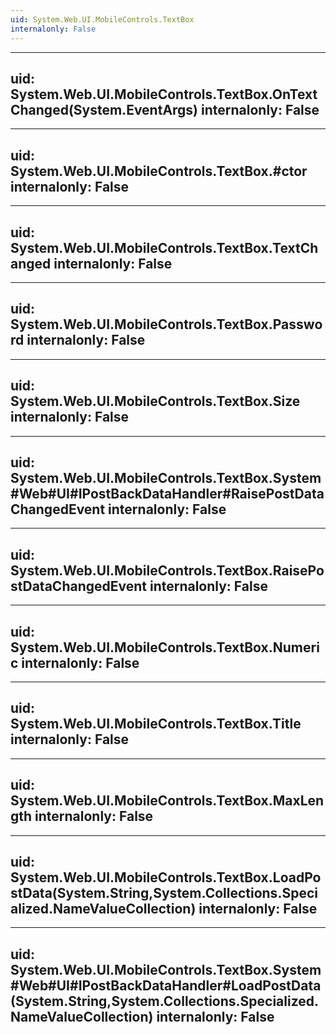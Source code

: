 ```yaml
---
uid: System.Web.UI.MobileControls.TextBox
internalonly: False
---
```


---
uid: System.Web.UI.MobileControls.TextBox.OnTextChanged(System.EventArgs)
internalonly: False
---

---
uid: System.Web.UI.MobileControls.TextBox.#ctor
internalonly: False
---

---
uid: System.Web.UI.MobileControls.TextBox.TextChanged
internalonly: False
---

---
uid: System.Web.UI.MobileControls.TextBox.Password
internalonly: False
---

---
uid: System.Web.UI.MobileControls.TextBox.Size
internalonly: False
---

---
uid: System.Web.UI.MobileControls.TextBox.System#Web#UI#IPostBackDataHandler#RaisePostDataChangedEvent
internalonly: False
---

---
uid: System.Web.UI.MobileControls.TextBox.RaisePostDataChangedEvent
internalonly: False
---

---
uid: System.Web.UI.MobileControls.TextBox.Numeric
internalonly: False
---

---
uid: System.Web.UI.MobileControls.TextBox.Title
internalonly: False
---

---
uid: System.Web.UI.MobileControls.TextBox.MaxLength
internalonly: False
---

---
uid: System.Web.UI.MobileControls.TextBox.LoadPostData(System.String,System.Collections.Specialized.NameValueCollection)
internalonly: False
---

---
uid: System.Web.UI.MobileControls.TextBox.System#Web#UI#IPostBackDataHandler#LoadPostData(System.String,System.Collections.Specialized.NameValueCollection)
internalonly: False
---
